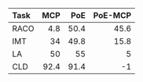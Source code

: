 | Task   |   MCP |   PoE |   PoE-MCP |
|:-------|------:|------:|----------:|
| RACO   |   4.8 |  50.4 |      45.6 |
| IMT    |  34   |  49.8 |      15.8 |
| LA     |  50   |  55   |       5   |
| CLD    |  92.4 |  91.4 |      -1   |